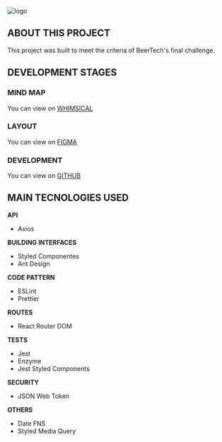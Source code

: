 ![logo](./src/assets/images/readme/logo-minimal.png)

## ABOUT THIS PROJECT
This project was built to meet the criteria of BeerTech's final challenge.

## DEVELOPMENT STAGES

### MIND MAP
You can view on [WHIMSICAL](https://whimsical.com/9yS12YMqXbQzRg7u2cRLq7)

### LAYOUT
You can view on [FIGMA](https://www.figma.com/file/04T4XsMAIcnpyPhEUhSzbg/Beck's-Bank?node-id=0%3A1)

### DEVELOPMENT
You can view on [GITHUB](https://github.com/coderamos/becksbank)

## MAIN TECNOLOGIES USED

**API**
* Axios

**BUILDING INTERFACES**
* Styled Componentes
* Ant Design

**CODE PATTERN**
* ESLint
* Prettier

**ROUTES**
* React Router DOM

**TESTS**
* Jest
* Enzyme
* Jest Styled Components

**SECURITY**
* JSON Web Token

**OTHERS**
* Date FNS
* Styled Media Query
